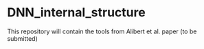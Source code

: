 # DNN_internal_structure
This repository will contain the tools from Alibert et al. paper (to be submitted)
